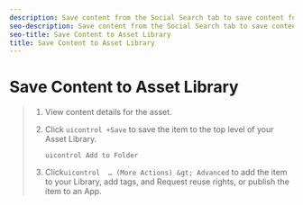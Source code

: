 ```yaml
---
description: Save content from the Social Search tab to save content for use in Apps.
seo-description: Save content from the Social Search tab to save content for use in Apps.
seo-title: Save Content to Asset Library
title: Save Content to Asset Library
---
```


# Save Content to Asset Library

>1. View content details for the asset.
>   
>1. Click `uicontrol +Save` to save the item to the top level of your Asset Library.
>       
>       `uicontrol Add to Folder`
>   
>1. Click`uicontrol  … (More Actions) &gt; Advanced` to add the item to your Library, add tags, and Request reuse rights, or publish the item to an App.
>   
>   
